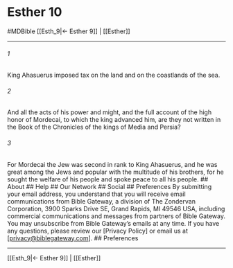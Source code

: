 # Esther 10
#MDBible
[[Esth_9|← Esther 9]] | [[Esther]]

***






###### 1 


King Ahasuerus imposed tax on the land and on the coastlands of the sea. 





###### 2 


And all the acts of his power and might, and the full account of the high honor of Mordecai, to which the king advanced him, are they not written in the Book of the Chronicles of the kings of Media and Persia? 





###### 3 


For Mordecai the Jew was second in rank to King Ahasuerus, and he was great among the Jews and popular with the multitude of his brothers, for he sought the welfare of his people and spoke peace to all his people. ## About ## Help ## Our Network ## Social ## Preferences By submitting your email address, you understand that you will receive email communications from Bible Gateway, a division of The Zondervan Corporation, 3900 Sparks Drive SE, Grand Rapids, MI 49546 USA, including commercial communications and messages from partners of Bible Gateway. You may unsubscribe from Bible Gateway&rsquo;s emails at any time. If you have any questions, please review our [Privacy Policy] or email us at [privacy@biblegateway.com]. ## Preferences

***

[[Esth_9|← Esther 9]] | [[Esther]]
